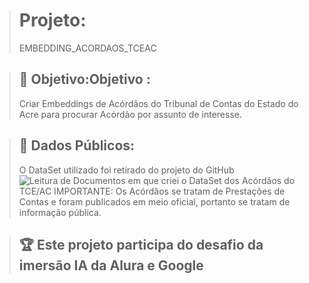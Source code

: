 > # Projeto:
> EMBEDDING_ACORDAOS_TCEAC

> ## 🚀 Objetivo:Objetivo :
> Criar Embeddings de Acórdãos do Tribunal de Contas do Estado do Acre para procurar Acórdão por assunto de interesse.

> ## 💼 Dados Públicos:
> O DataSet utilizado foi retirado do projeto do GitHub ![Leitura de Documentos](https://github.com/Antonino-Marques-Jares/Projeto_Leitura_Documentos) em que criei o DataSet dos Acórdãos do TCE/AC
> IMPORTANTE: Os Acórdãos se tratam de Prestações de Contas e foram publicados em meio oficial, portanto se tratam de informação pública.

> ## 🏆 Este projeto participa do desafio da imersão IA da Alura e Google  
